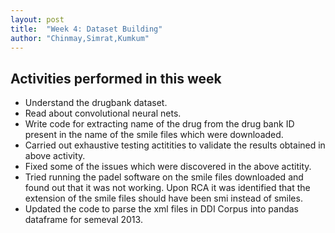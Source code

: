 ```yaml
---
layout: post
title:  "Week 4: Dataset Building"
author: "Chinmay,Simrat,Kumkum"
---
```


## Activities performed in this week
* Understand the drugbank dataset.
* Read about convolutional neural nets.
* Write code for extracting name of the drug from the drug bank ID present in the name of the smile files which were downloaded.
* Carried out exhaustive testing actitities to validate the results obtained in above activity.
* Fixed some of the issues which were discovered in the above actitity.
* Tried running the padel software on the smile files downloaded and found out that it was not working. Upon RCA it was identified that the extension of the smile files should have been smi instead of smiles.
* Updated the code to parse the xml files in DDI Corpus into pandas dataframe for semeval 2013.

